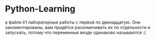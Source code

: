 # Python-Learning
в файле lr1 лабораторные работы с первой по двенадцатую. Они закоментированы, вам придётся раскомичивать их по отдельности и запускать, потому что переменные везде одинаково называются :(
